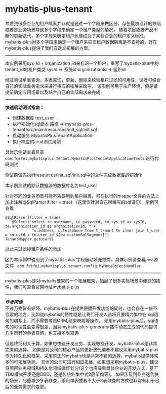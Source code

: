 # mybatis-plus-tenant

考虑到很多企业的租户隔离并非就是通过一个字段来做区分，存在最初设计的缺陷或者是业务场景导致多个字段来确定一个租户类型的情况，
随着项目或者产品不断的更新迭代，多个字段来确定租户也便成为了某些企业的租户定义标准。
mybatis-plus对多个字段来确定一个租户来实现租户数据隔离是不支持的，好在mybatis-plus提供了我们自定义拓展的方案。
***

本实例采用sys_id + organization_id来标识一个租户，重写了mybatis-plus中的tenant_id的租户类型
sysId => 系统id
organizationId => 组织id

经过测试单表查询，多表查询，更新，删除来校验租户过滤的可用性，读者可结合自己的实际业务需求来进行相应的拓展来改写，
该实例可用于生产环境，但是请提前确定应用场景以及结合自己的实际需求来完成

***

**快速启动测试指南：**
* 创建数据库 test_user
* 执行初始化sql脚本 路径 => mybatis-plus-tenant/src/main/resources/init_sql/init.sql
* 启动服务 MybatisPlusTenantApplication
* 执行响应的crud测试用例

具体示例请查看目录
`
com.feifei.mybatisplus.tenant.MybatisPlusTenantApplicationTests
`
进行代码测试

测试前请先执行resources/init_sql/init.sql中的文件完成数据库的初始化

本示例测试的默认数据源的数据库名为test_user

针对不同的业务场景可能不需要用到租户隔离，可在执行的mapper文件的方法上加上注解@SqlParser(filter = true)
（这里仅针对自己所编写的sql语句）
示例可查看
```
@SqlParser(filter = true)
   @Select("select te.username, te.password, te.sys_id as sysId, te.organization_id as organizationId, " +
            "u.address, u.telephone from t_tenant te inner join t_user u on u.id = te.user_id ${ew.customSqlSegment}")
TenantMapper.getUser()
```

以此来过滤掉租户条件的添加

因为本示例中也用到了mybatis-plus 字段自动填充插件，具体示例请查看java源文件
` 
com.feifei.mybatisplus.tenant.config.MyMetaObjectHandler
`

***

mybatis-plus是对mybatis框架的一个拓展框架，拓展了很多实际场景中便捷的插件，我们可查看官网地址[mybatis-plus](https://mp.baomidou.com/guide/)

***

***作者闲话***
<br>
不过万物皆有好坏，mybatis-plus在提供便捷开发功能的同时，也会存在一些不合理的地方，比如说mybatis的特性就是让我们开发人员将只要精力集中在
sql语句的编写上，而不需要考虑ORM,结果映射等操作。
采用mybatis-plus后，sql语句的可读性会变得很差，因为mybatis-plus-generator插件动态生成的代码提供几乎所有的单表查询，也支持多表查询

但是终究利大于弊，如果想快速开发业务，实现敏捷开发，mybatis-plus是非常完美的选择。
如果是对公司的核心产品的更新迭代编者不建议采用mybatis-plus作为持久化的框架，采用原生的mybatis也是非常不错的选择，mybatis提供非常多的可拓展功能，
具体的公司可进行相应拓展，如果想采用mybatis-plus，建议将项目业务领域和持久化领域做好划分(这个也需要看具体企业的开发方式，基于TDD模式开发还是DDD，还是传统的集中式3层架构等)。
如果涉及到业务迭代快的场景，尽量减少多表联查，采用单表或者不大于3表联查的方式也非常有利于日后的业务需求的变更。
<br>